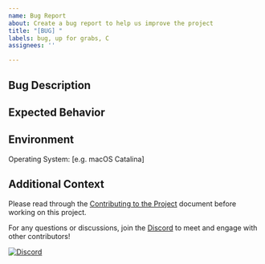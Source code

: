 ```yaml
---
name: Bug Report
about: Create a bug report to help us improve the project
title: "[BUG] "
labels: bug, up for grabs, C
assignees: ''

---
```


## Bug Description
<!-- A clear and concise description of what the bug is. -->

## Expected Behavior
<!-- A clear and concise description of what behavior is expected. -->

## Environment
<!-- Operating system and any other information of the environment the bug was found on. -->
Operating System: \[e.g. macOS Catalina\]

## Additional Context
<!-- Add any other context about the problem here. -->

Please read through the [Contributing to the Project](../../CONTRIBUTING.md) document before working on this project.

For any questions or discussions, join the [Discord](https://discord.gg/RTgxfFW9mS) to meet and engage with other contributors!

[![Discord](https://img.shields.io/discord/1023562225790767175?color=%20%237289DA&label=discord&logo=discord&logoColor=%20%237289DA)](https://discord.gg/RTgxfFW9mS)
